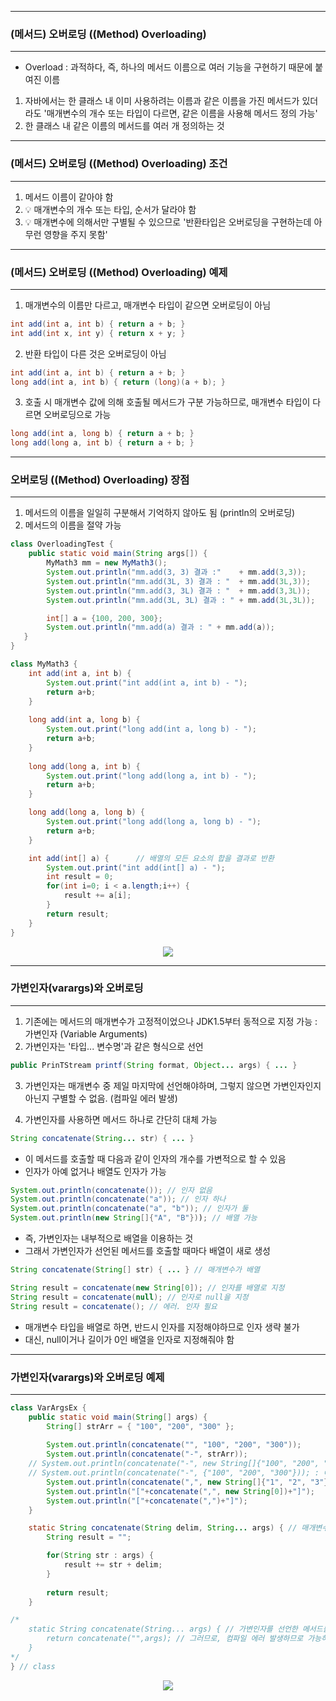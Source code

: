 ----
### (메서드) 오버로딩 ((Method) Overloading)
----
* Overload : 과적하다, 즉, 하나의 메서드 이름으로 여러 기능을 구현하기 때문에 붙여진 이름
1. 자바에서는 한 클래스 내 이미 사용하려는 이름과 같은 이름을 가진 메서드가 있더라도 '매개변수의 개수 또는 타입이 다르면, 같은 이름을 사용해 메서드 정의 가능'
2. 한 클래스 내 같은 이름의 메서드를 여러 개 정의하는 것

----
### (메서드) 오버로딩 ((Method) Overloading) 조건
----
1. 메서드 이름이 같아야 함
2. 💡 매개변수의 개수 또는 타입, 순서가 달라야 함
3. 💡 매개변수에 의해서만 구별될 수 있으므로 '반환타입은 오버로딩을 구현하는데 아무런 영향을 주지 못함'

----
### (메서드) 오버로딩 ((Method) Overloading) 예제
----
1. 매개변수의 이름만 다르고, 매개변수 타입이 같으면 오버로딩이 아님
```java
int add(int a, int b) { return a + b; }
int add(int x, int y) { return x + y; }
```

2. 반환 타입이 다른 것은 오버로딩이 아님
```java
int add(int a, int b) { return a + b; }
long add(int a, int b) { return (long)(a + b); }
````

3. 호출 시 매개변수 값에 의해 호출될 메서드가 구분 가능하므로, 매개변수 타입이 다르면 오버로딩으로 가능
```java
long add(int a, long b) { return a + b; }
long add(long a, int b) { return a + b; }
```

----
### 오버로딩 ((Method) Overloading) 장점
----
1. 메서드의 이름을 일일히 구분해서 기억하지 않아도 됨 (println의 오버로딩)
2. 메서드의 이름을 절약 가능

```java
class OverloadingTest {
	public static void main(String args[]) {
		MyMath3 mm = new MyMath3();
		System.out.println("mm.add(3, 3) 결과 :"    + mm.add(3,3));
		System.out.println("mm.add(3L, 3) 결과 : "  + mm.add(3L,3));
		System.out.println("mm.add(3, 3L) 결과 : "  + mm.add(3,3L));
		System.out.println("mm.add(3L, 3L) 결과 : " + mm.add(3L,3L));

		int[] a = {100, 200, 300};
		System.out.println("mm.add(a) 결과 : " + mm.add(a));
   }
}

class MyMath3 {
	int add(int a, int b) {
		System.out.print("int add(int a, int b) - ");
		return a+b;
	}
	
	long add(int a, long b) {
		System.out.print("long add(int a, long b) - ");
		return a+b;
	}
	
	long add(long a, int b) {
		System.out.print("long add(long a, int b) - ");
		return a+b;
	}

	long add(long a, long b) {
		System.out.print("long add(long a, long b) - ");
		return a+b;
	}

	int add(int[] a) {		// 배열의 모든 요소의 합을 결과로 반환
		System.out.print("int add(int[] a) - ");
		int result = 0;
		for(int i=0; i < a.length;i++) {
			result += a[i];
		}	
		return result;
	}
}
```
<div align="center">
<img src="https://github.com/sooyounghan/JavaScript/assets/34672301/1b0aa7ad-8e5c-4a34-889d-183e69487213">
</div>

----
### 가변인자(varargs)와 오버로딩
----
1. 기존에는 메서드의 매개변수가 고정적이었으나 JDK1.5부터 동적으로 지정 가능 : 가변인자 (Variable Arguments)
2. 가변인자는 '타입... 변수명'과 같은 형식으로 선언
```java
public PrinTStream printf(String format, Object... args) { ... }
```
3. 가변인자는 매개변수 중 제일 마지막에 선언해야하며, 그렇지 않으면 가변인자인지 아닌지 구별할 수 없음. (컴파일 에러 발생)

4. 가변인자를 사용하면 메서드 하나로 간단히 대체 가능
```java
String concatenate(String... str) { ... }
```
  - 이 메서드를 호출할 때 다음과 같이 인자의 개수를 가변적으로 할 수 있음
  - 인자가 아예 없거나 배열도 인자가 가능
```java
System.out.println(concatenate()); // 인자 없음
System.out.println(concatenate("a")); // 인자 하나
System.out.println(concatenate("a", "b")); // 인자가 둘
System.out.println(new String[]{"A", "B"})); // 배열 가능
```

  - 즉, 가변인자는 내부적으로 배열을 이용하는 것
  - 그래서 가변인자가 선언된 메서드를 호출할 때마다 배열이 새로 생성
```java
String concatenate(String[] str) { ... } // 매개변수가 배열
```
```java
String result = concatenate(new String[0]); // 인자를 배열로 지정
String result = concatenate(null); // 인자로 null을 지정
String result = concatenate(); // 에러. 인자 필요
```

  - 매개변수 타입을 배열로 하면, 반드시 인자를 지정해야하므로 인자 생략 불가
  - 대신, null이거나 길이가 0인 배열을 인자로 지정해줘야 함
    
----
### 가변인자(varargs)와 오버로딩 예제
----
```java
class VarArgsEx {
	public static void main(String[] args) {
		String[] strArr = { "100", "200", "300" };
		
		System.out.println(concatenate("", "100", "200", "300"));
		System.out.println(concatenate("-", strArr));
    // System.out.println(concatenate("-", new String[]{"100", "200", "300"}));
    // System.out.println(concatenate("-", {"100", "200", "300"})); : 에러 발생
		System.out.println(concatenate(",", new String[]{"1", "2", "3"}));
		System.out.println("["+concatenate(",", new String[0])+"]");
		System.out.println("["+concatenate(",")+"]");
	}

	static String concatenate(String delim, String... args) { // 매개변수로 입력된 문자열에 구분자를 사이에 포함시켜 결합해 반환
		String result = "";

		for(String str : args) {
			result += str + delim;
		}
		
		return result;
	}

/*
	static String concatenate(String... args) { // 가변인자를 선언한 메서드를 오버로딩하면, 메서드 호출할 때 이를 구별되지 못하는 경우 발생
		return concatenate("",args); // 그러므로, 컴파일 에러 발생하므로 가능하면 가변인자를 사용한 메서드는 오버로딩하지 않는 것이 좋음
	}
*/
} // class
```
<div align="center">
<img src="https://github.com/sooyounghan/JavaScript/assets/34672301/ad617d4e-0a4d-4fb8-9e90-68c62583716f">
</div>
